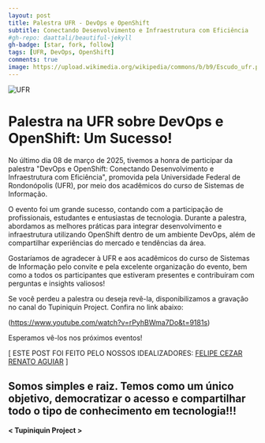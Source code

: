 ```yaml
---
layout: post
title: Palestra UFR - DevOps e OpenShift
subtitle: Conectando Desenvolvimento e Infraestrutura com Eficiência
#gh-repo: daattali/beautiful-jekyll
gh-badge: [star, fork, follow]
tags: [UFR, DevOps, OpenShift]
comments: true
image: https://upload.wikimedia.org/wikipedia/commons/b/b9/Escudo_ufr.png
---
```


![UFR](https://upload.wikimedia.org/wikipedia/commons/b/b9/Escudo_ufr.png)

# Palestra na UFR sobre DevOps e OpenShift: Um Sucesso!

No último dia 08 de março de 2025, tivemos a honra de participar da palestra "DevOps e OpenShift: Conectando Desenvolvimento e Infraestrutura com Eficiência", promovida pela Universidade Federal de Rondonópolis (UFR), por meio dos acadêmicos do curso de Sistemas de Informação.

O evento foi um grande sucesso, contando com a participação de profissionais, estudantes e entusiastas de tecnologia. Durante a palestra, abordamos as melhores práticas para integrar desenvolvimento e infraestrutura utilizando OpenShift dentro de um ambiente DevOps, além de compartilhar experiências do mercado e tendências da área.

Gostaríamos de agradecer à UFR e aos acadêmicos do curso de Sistemas de Informação pelo convite e pela excelente organização do evento, bem como a todos os participantes que estiveram presentes e contribuíram com perguntas e insights valiosos!

Se você perdeu a palestra ou deseja revê-la, disponibilizamos a gravação no canal do Tupiniquin Project. Confira no link abaixo:

(https://www.youtube.com/watch?v=rPyhBWma7Do&t=9181s)

Esperamos vê-los nos próximos eventos!


[ ESTE POST FOI FEITO PELO NOSSOS IDEALIZADORES: [FELIPE CEZAR](https://www.linkedin.com/in/felipe-cezar-689809239) [RENATO AGUIAR](linkedin.com/in/renatoaguiar88) ] 

## Somos simples e raiz. Temos como um único objetivo, democratizar o acesso e compartilhar todo o tipo de conhecimento em tecnologia!!!

**< Tupiniquin Project >**
